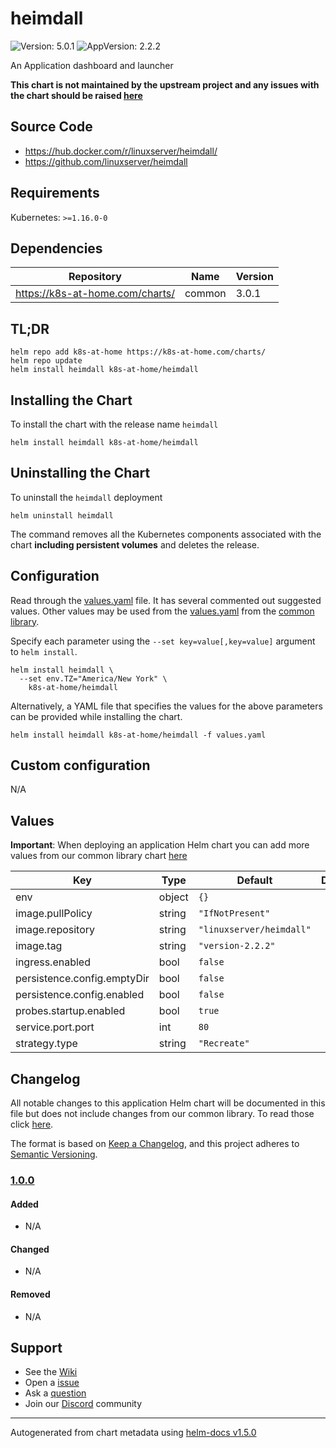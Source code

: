 # heimdall

![Version: 5.0.1](https://img.shields.io/badge/Version-5.0.1-informational?style=flat-square) ![AppVersion: 2.2.2](https://img.shields.io/badge/AppVersion-2.2.2-informational?style=flat-square)

An Application dashboard and launcher

**This chart is not maintained by the upstream project and any issues with the chart should be raised [here](https://github.com/k8s-at-home/charts/issues/new/choose)**

## Source Code

* <https://hub.docker.com/r/linuxserver/heimdall/>
* <https://github.com/linuxserver/heimdall>

## Requirements

Kubernetes: `>=1.16.0-0`

## Dependencies

| Repository | Name | Version |
|------------|------|---------|
| https://k8s-at-home.com/charts/ | common | 3.0.1 |

## TL;DR

```console
helm repo add k8s-at-home https://k8s-at-home.com/charts/
helm repo update
helm install heimdall k8s-at-home/heimdall
```

## Installing the Chart

To install the chart with the release name `heimdall`

```console
helm install heimdall k8s-at-home/heimdall
```

## Uninstalling the Chart

To uninstall the `heimdall` deployment

```console
helm uninstall heimdall
```

The command removes all the Kubernetes components associated with the chart **including persistent volumes** and deletes the release.

## Configuration

Read through the [values.yaml](./values.yaml) file. It has several commented out suggested values.
Other values may be used from the [values.yaml](../common/values.yaml) from the [common library](../common).

Specify each parameter using the `--set key=value[,key=value]` argument to `helm install`.

```console
helm install heimdall \
  --set env.TZ="America/New York" \
    k8s-at-home/heimdall
```

Alternatively, a YAML file that specifies the values for the above parameters can be provided while installing the chart.

```console
helm install heimdall k8s-at-home/heimdall -f values.yaml
```

## Custom configuration

N/A

## Values

**Important**: When deploying an application Helm chart you can add more values from our common library chart [here](https://github.com/k8s-at-home/charts/tree/master/charts/common/)

| Key | Type | Default | Description |
|-----|------|---------|-------------|
| env | object | `{}` |  |
| image.pullPolicy | string | `"IfNotPresent"` |  |
| image.repository | string | `"linuxserver/heimdall"` |  |
| image.tag | string | `"version-2.2.2"` |  |
| ingress.enabled | bool | `false` |  |
| persistence.config.emptyDir | bool | `false` |  |
| persistence.config.enabled | bool | `false` |  |
| probes.startup.enabled | bool | `true` |  |
| service.port.port | int | `80` |  |
| strategy.type | string | `"Recreate"` |  |

## Changelog

All notable changes to this application Helm chart will be documented in this file but does not include changes from our common library. To read those click [here](https://github.com/k8s-at-home/charts/tree/master/charts/common/README.md#Changelog).

The format is based on [Keep a Changelog](https://keepachangelog.com/en/1.0.0/), and this project adheres to [Semantic Versioning](https://semver.org/spec/v2.0.0.html).

### [1.0.0]

#### Added

- N/A

#### Changed

- N/A

#### Removed

- N/A

[1.0.0]: #1.0.0

## Support

- See the [Wiki](https://github.com/k8s-at-home/charts/wiki)
- Open a [issue](https://github.com/k8s-at-home/charts/issues/new/choose)
- Ask a [question](https://github.com/k8s-at-home/charts/discussions)
- Join our [Discord](https://discord.gg/sTMX7Vh) community

----------------------------------------------
Autogenerated from chart metadata using [helm-docs v1.5.0](https://github.com/norwoodj/helm-docs/releases/v1.5.0)